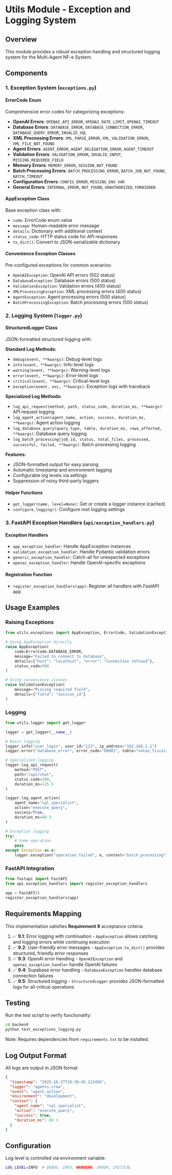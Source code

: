 # Utils Module - Exception and Logging System

## Overview

This module provides a robust exception handling and structured logging system for the Multi-Agent NF-e System.

## Components

### 1. Exception System (`exceptions.py`)

#### ErrorCode Enum
Comprehensive error codes for categorizing exceptions:
- **OpenAI Errors**: `OPENAI_API_ERROR`, `OPENAI_RATE_LIMIT`, `OPENAI_TIMEOUT`
- **Database Errors**: `DATABASE_ERROR`, `DATABASE_CONNECTION_ERROR`, `DATABASE_QUERY_ERROR`, `INVALID_SQL`
- **XML Processing Errors**: `XML_PARSE_ERROR`, `XML_VALIDATION_ERROR`, `XML_FILE_NOT_FOUND`
- **Agent Errors**: `AGENT_ERROR`, `AGENT_DELEGATION_ERROR`, `AGENT_TIMEOUT`
- **Validation Errors**: `VALIDATION_ERROR`, `INVALID_INPUT`, `MISSING_REQUIRED_FIELD`
- **Memory Errors**: `MEMORY_ERROR`, `SESSION_NOT_FOUND`
- **Batch Processing Errors**: `BATCH_PROCESSING_ERROR`, `BATCH_JOB_NOT_FOUND`, `BATCH_TIMEOUT`
- **Configuration Errors**: `CONFIG_ERROR`, `MISSING_ENV_VAR`
- **General Errors**: `INTERNAL_ERROR`, `NOT_FOUND`, `UNAUTHORIZED`, `FORBIDDEN`

#### AppException Class
Base exception class with:
- `code`: ErrorCode enum value
- `message`: Human-readable error message
- `details`: Dictionary with additional context
- `status_code`: HTTP status code for API responses
- `to_dict()`: Convert to JSON-serializable dictionary

#### Convenience Exception Classes
Pre-configured exceptions for common scenarios:
- `OpenAIException`: OpenAI API errors (502 status)
- `DatabaseException`: Database errors (500 status)
- `ValidationException`: Validation errors (400 status)
- `XMLProcessingException`: XML processing errors (400 status)
- `AgentException`: Agent processing errors (500 status)
- `BatchProcessingException`: Batch processing errors (500 status)

### 2. Logging System (`logger.py`)

#### StructuredLogger Class
JSON-formatted structured logging with:

**Standard Log Methods:**
- `debug(event, **kwargs)`: Debug-level logs
- `info(event, **kwargs)`: Info-level logs
- `warning(event, **kwargs)`: Warning-level logs
- `error(event, **kwargs)`: Error-level logs
- `critical(event, **kwargs)`: Critical-level logs
- `exception(event, exc, **kwargs)`: Exception logs with traceback

**Specialized Log Methods:**
- `log_api_request(method, path, status_code, duration_ms, **kwargs)`: API request logging
- `log_agent_action(agent_name, action, success, duration_ms, **kwargs)`: Agent action logging
- `log_database_query(query_type, table, duration_ms, rows_affected, **kwargs)`: Database query logging
- `log_batch_processing(job_id, status, total_files, processed, successful, failed, **kwargs)`: Batch processing logging

**Features:**
- JSON-formatted output for easy parsing
- Automatic timestamp and environment tagging
- Configurable log levels via settings
- Suppression of noisy third-party loggers

#### Helper Functions
- `get_logger(name, level=None)`: Get or create a logger instance (cached)
- `configure_logging()`: Configure root logging settings

### 3. FastAPI Exception Handlers (`api/exception_handlers.py`)

#### Exception Handlers
- `app_exception_handler`: Handle AppException instances
- `validation_exception_handler`: Handle Pydantic validation errors
- `generic_exception_handler`: Catch-all for unexpected exceptions
- `openai_exception_handler`: Handle OpenAI-specific exceptions

#### Registration Function
- `register_exception_handlers(app)`: Register all handlers with FastAPI app

## Usage Examples

### Raising Exceptions

```python
from utils.exceptions import AppException, ErrorCode, ValidationException

# Using AppException directly
raise AppException(
    code=ErrorCode.DATABASE_ERROR,
    message="Failed to connect to database",
    details={"host": "localhost", "error": "Connection refused"},
    status_code=500
)

# Using convenience classes
raise ValidationException(
    message="Missing required field",
    details={"field": "session_id"}
)
```

### Logging

```python
from utils.logger import get_logger

logger = get_logger(__name__)

# Basic logging
logger.info("user_login", user_id="123", ip_address="192.168.1.1")
logger.error("database_error", error_code="DB001", table="notas_fiscais")

# Specialized logging
logger.log_api_request(
    method="POST",
    path="/api/chat",
    status_code=200,
    duration_ms=125.5
)

logger.log_agent_action(
    agent_name="sql_specialist",
    action="execute_query",
    success=True,
    duration_ms=89.3
)

# Exception logging
try:
    # Some operation
    pass
except Exception as e:
    logger.exception("operation_failed", e, context="batch_processing")
```

### FastAPI Integration

```python
from fastapi import FastAPI
from api.exception_handlers import register_exception_handlers

app = FastAPI()
register_exception_handlers(app)
```

## Requirements Mapping

This implementation satisfies **Requirement 9** acceptance criteria:

1. ✅ **9.1**: Error logging with continuation - `AppException` allows catching and logging errors while continuing execution
2. ✅ **9.2**: User-friendly error messages - `AppException.to_dict()` provides structured, friendly error responses
3. ✅ **9.3**: OpenAI error handling - `OpenAIException` and `openai_exception_handler` handle OpenAI failures
4. ✅ **9.4**: Supabase error handling - `DatabaseException` handles database connection failures
5. ✅ **9.5**: Structured logging - `StructuredLogger` provides JSON-formatted logs for all critical operations

## Testing

Run the test script to verify functionality:

```bash
cd backend
python test_exceptions_logging.py
```

Note: Requires dependencies from `requirements.txt` to be installed.

## Log Output Format

All logs are output in JSON format:

```json
{
  "timestamp": "2025-10-27T10:30:45.123456",
  "logger": "agents.crew",
  "event": "agent_action",
  "environment": "development",
  "context": {
    "agent_name": "sql_specialist",
    "action": "execute_query",
    "success": true,
    "duration_ms": 89.3
  }
}
```

## Configuration

Log level is controlled via environment variable:

```bash
LOG_LEVEL=INFO  # DEBUG, INFO, WARNING, ERROR, CRITICAL
```
